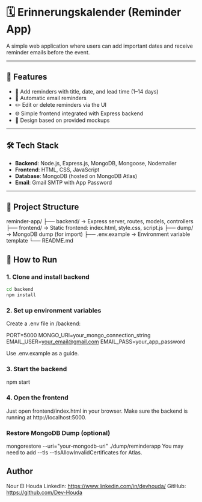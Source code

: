 # 🗓️ Erinnerungskalender (Reminder App)

A simple web application where users can add important dates and receive reminder emails before the event.

---

## 🚀 Features

- 📅 Add reminders with title, date, and lead time (1–14 days)
- 📨 Automatic email reminders
- ✏️ Edit or delete reminders via the UI
- 🌐 Simple frontend integrated with Express backend
- 🎨 Design based on provided mockups

---

## 🛠️ Tech Stack

- **Backend**: Node.js, Express.js, MongoDB, Mongoose, Nodemailer
- **Frontend**: HTML, CSS, JavaScript
- **Database**: MongoDB (hosted on MongoDB Atlas)
- **Email**: Gmail SMTP with App Password

---

## 📂 Project Structure

reminder-app/
├── backend/ → Express server, routes, models, controllers
├── frontend/ → Static frontend: index.html, style.css, script.js
├── dump/ → MongoDB dump (for import)
├── .env.example → Environment variable template
└── README.md

## 🧪 How to Run

### 1. Clone and install backend

```bash
cd backend
npm install

```

### 2. Set up environment variables

Create a .env file in /backend:

PORT=5000
MONGO_URI=your_mongo_connection_string
EMAIL_USER=your_email@gmail.com
EMAIL_PASS=your_app_password

Use .env.example as a guide.

### 3. Start the backend

npm start

### 4. Open the frontend

Just open frontend/index.html in your browser.
Make sure the backend is running at http://localhost:5000.

### Restore MongoDB Dump (optional)

mongorestore --uri="your-mongodb-uri" ./dump/reminderapp
You may need to add --tls --tlsAllowInvalidCertificates for Atlas.

## Author

Nour El Houda
LinkedIn: https://www.linkedin.com/in/devhouda/
GitHub: https://github.com/Dev-Houda
